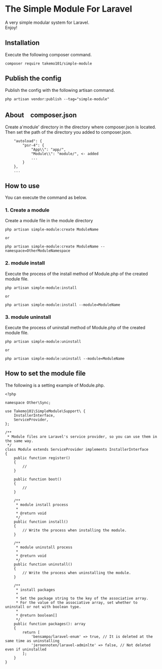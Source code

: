 # The Simple Module For Laravel

A very simple modular system for Laravel.  
Enjoy!  

## Installation
Execute the following composer command.

```
composer require takemo101/simple-module
```

## Publish the config
Publish the config with the following artisan command.
```
php artisan vendor:publish --tag="simple-module"
```

## About　composer.json
Create a'module' directory in the directory where composer.json is located.  
Then set the path of the directory you added to composer.json.  
```
    "autoload": {
        "psr-4": {
            "App\\": "app/",
            "Module\\": "module/", <- added
            ...
        }
    },
    ...
```

## How to use
You can execute the command as below.

### 1. Create a module
Create a module file in the module directory
```
php artisan simple-module:create ModuleName

or

php artisan simple-module:create ModuleName --namespace=OtherModuleNamespace
```

### 2. module install
Execute the process of the install method of Module.php of the created module file.
```
php artisan simple-module:install

or

php artisan simple-module:install --module=ModuleName
```

### 3. module uninstall
Execute the process of uninstall method of Module.php of the created module file.
```
php artisan simple-module:uninstall

or

php artisan simple-module:uninstall --module=ModuleName
```

## How to set the module file
The following is a setting example of Module.php.
```
<?php

namespace Other\Sync;

use Takemo101\SimpleModule\Support\ {
    InstallerInterface,
    ServiceProvider,
};

/**
 * Module files are Laravel's service provider, so you can use them in the same way.
 */
class Module extends ServiceProvider implements InstallerInterface
{
    public function register()
    {
        //
    }

    public function boot()
    {
        //
    }

    /**
     * module install process
     *
     * @return void
     */
    public function install()
    {
        // Write the process when installing the module.
    }

    /**
     * module uninstall process
     *
     * @return void
     */
    public function uninstall()
    {
        // Write the process when uninstalling the module.
    }

    /**
     * install packages
     *
     * Set the package string to the key of the associative array.
     * For the value of the associative array, set whether to uninstall or not with boolean type.
     *
     * @return boolean[]
     */
    public function packages(): array
    {
        return [
            'bensampo/laravel-enum' => true, // It is deleted at the same time as uninstalling
            'jeroennoten/laravel-adminlte' => false, // Not deleted even if uninstalled
        ];
    }
}
```
